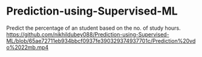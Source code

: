 # Prediction-using-Supervised-ML
Predict the percentage of an student based on the no. of study hours.
https://github.com/nikhildubey088/Prediction-using-Supervised-ML/blob/65ae72711eb934bbcf0937fe390329374937701c/Prediction%20vdo%2022mb.mp4
